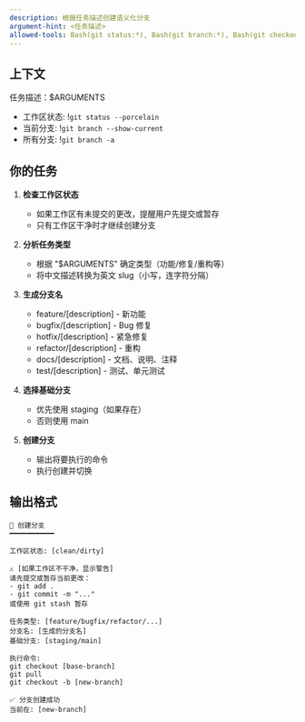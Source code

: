 ```yaml
---
description: 根据任务描述创建语义化分支
argument-hint: <任务描述>
allowed-tools: Bash(git status:*), Bash(git branch:*), Bash(git checkout:*), Bash(git pull:*)
---
```


## 上下文

任务描述：$ARGUMENTS

- 工作区状态: !`git status --porcelain`
- 当前分支: !`git branch --show-current`
- 所有分支: !`git branch -a`

## 你的任务

1. **检查工作区状态**
   
   - 如果工作区有未提交的更改，提醒用户先提交或暂存
   - 只有工作区干净时才继续创建分支

2. **分析任务类型**

   - 根据 "$ARGUMENTS" 确定类型（功能/修复/重构等）
   - 将中文描述转换为英文 slug（小写，连字符分隔）

3. **生成分支名**

   - feature/[description] - 新功能
   - bugfix/[description] - Bug 修复
   - hotfix/[description] - 紧急修复
   - refactor/[description] - 重构
   - docs/[description] - 文档、说明、注释
   - test/[description] - 测试、单元测试

4. **选择基础分支**

   - 优先使用 staging（如果存在）
   - 否则使用 main

5. **创建分支**
   - 输出将要执行的命令
   - 执行创建并切换

## 输出格式

```
🌿 创建分支
━━━━━━━━━━━

工作区状态: [clean/dirty]

⚠️ [如果工作区不干净，显示警告]
请先提交或暂存当前更改：
- git add .
- git commit -m "..."
或使用 git stash 暂存

任务类型: [feature/bugfix/refactor/...]
分支名: [生成的分支名]
基础分支: [staging/main]

执行命令:
git checkout [base-branch]
git pull
git checkout -b [new-branch]

✅ 分支创建成功
当前在: [new-branch]
```
